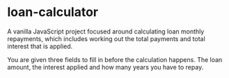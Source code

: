 # loan-calculator
A vanilla JavaScript project focused around calculating loan monthly repayments, which includes working out the total payments and total interest that is applied.

You are given three fields to fill in before the calculation happens. The loan amount, the interest applied and how many years you have to repay.
